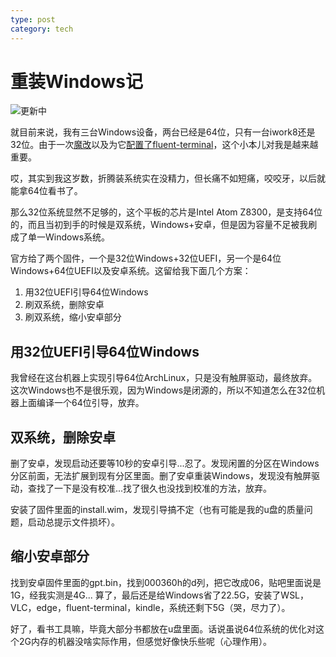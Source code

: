 ```yaml
---
type: post
category: tech
---
```

# 重装Windows记

![更新中](https://ws1.sinaimg.cn/mw690/89d0a2e1gy1g9jos5k3vaj23401k0hdv.jpg)

就目前来说，我有三台Windows设备，两台已经是64位，只有一台iwork8还是32位。由于一次[魔改](https://gongbaodd.github.io/tech/2019/07/24/%E5%A6%82%E4%BD%95%E9%AD%94%E6%94%B9%E4%BD%A0%E7%9A%84iwork8.html)以及为它[配置了fluent-terminal](https://gongbaodd.github.io/tech/2019/11/19/fluent-terminal%E9%80%82%E9%85%8Dgit-bash.html)，这个小本儿对我是越来越重要。

哎，其实到我这岁数，折腾装系统实在没精力，但长痛不如短痛，咬咬牙，以后就能拿64位看书了。

那么32位系统显然不足够的，这个平板的芯片是Intel Atom Z8300，是支持64位的，而且当初到手的时候是双系统，Windows+安卓，但是因为容量不足被我刷成了单一Windows系统。

官方给了两个固件，一个是32位Windows+32位UEFI，另一个是64位Windows+64位UEFI以及安卓系统。这留给我下面几个方案：

1. 用32位UEFI引导64位Windows
2. 刷双系统，删除安卓
3. 刷双系统，缩小安卓部分

## 用32位UEFI引导64位Windows

我曾经在这台机器上实现引导64位ArchLinux，只是没有触屏驱动，最终放弃。这次Windows也不是很乐观，因为Windows是闭源的，所以不知道怎么在32位机器上面编译一个64位引导，放弃。

## 双系统，删除安卓

删了安卓，发现启动还要等10秒的安卓引导...忍了。发现闲置的分区在Windows分区前面，无法扩展到现有分区里面。删了安卓重装Windows，发现没有触屏驱动，查找了一下是没有校准...找了很久也没找到校准的方法，放弃。

安装了固件里面的install.wim，发现引导搞不定（也有可能是我的u盘的质量问题，启动总提示文件损坏）。

## 缩小安卓部分

找到安卓固件里面的gpt.bin，找到000360h的d列，把它改成06，贴吧里面说是1G，经我实测是4G...
算了，最后还是给Windows省了22.5G，安装了WSL，VLC，edge，fluent-terminal，kindle，系统还剩下5G（哭，尽力了）。

好了，看书工具嘛，毕竟大部分书都放在u盘里面。话说虽说64位系统的优化对这个2G内存的机器没啥实际作用，但感觉好像快乐些呢（心理作用）。